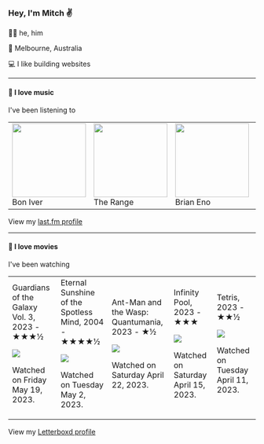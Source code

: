 <article><h3>Hey, I&#x27;m Mitch ✌️</h3><section><p>🙆‍♂️ he, him</p><p>📍 Melbourne, Australia</p><p>💻 I like building websites</p></section><hr/><section><h4>💽 I love music</h4><p>I&#x27;ve been listening to</p><table><tbody><td><img src="https://lastfm.freetls.fastly.net/i/u/174s/2df76df7ead648eb8d4f242429a685a0.png" height="150px" alt="" role="presentation"/><br/>Bon Iver</td><td><img src="https://lastfm.freetls.fastly.net/i/u/174s/e3c4c93c41af4459c49f6cadc9408e40.png" height="150px" alt="" role="presentation"/><br/>The Range</td><td><img src="https://lastfm.freetls.fastly.net/i/u/174s/918055ba2eb81528f93a8924dbab88f8.png" height="150px" alt="" role="presentation"/><br/>Brian Eno</td><td><img src="https://lastfm.freetls.fastly.net/i/u/174s/a62b18bddb5d4c5dcc3388be5d67cc3c.png" height="150px" alt="" role="presentation"/><br/>Ricky Eat Acid</td><td><img src="https://lastfm.freetls.fastly.net/i/u/174s/5e9da8fe116c45e680be9bdc7b6ddeda.png" height="150px" alt="" role="presentation"/><br/>Evenings</td></tbody></table><span>View my <a href="https://www.last.fm/user/mylsb">last.fm profile</a></span></section><hr/><section><h4>📼 I love movies</h4><p>I&#x27;ve been watching</p><table><tbody><td>Guardians of the Galaxy Vol. 3, 2023 - ★★★½<br/><span> <p><img src="https://a.ltrbxd.com/resized/film-poster/3/7/9/7/1/1/379711-guardians-of-the-galaxy-volume-3-0-600-0-900-crop.jpg?v=bd023e472c"/></p> <p>Watched on Friday May 19, 2023.</p> </span></td><td>Eternal Sunshine of the Spotless Mind, 2004 - ★★★★½<br/><span> <p><img src="https://a.ltrbxd.com/resized/sm/upload/ay/bp/kl/1y/uBfQ7IGpi0jXSP3GPCzp9Pzm10v-0-600-0-900-crop.jpg?v=116621c401"/></p> <p>Watched on Tuesday May 2, 2023.</p> </span></td><td>Ant-Man and the Wasp: Quantumania, 2023 - ★½<br/><span> <p><img src="https://a.ltrbxd.com/resized/film-poster/5/6/6/2/3/7/566237-ant-man-and-the-wasp-quantumania-0-600-0-900-crop.jpg?v=27ced3fac4"/></p> <p>Watched on Saturday April 22, 2023.</p> </span></td><td>Infinity Pool, 2023 - ★★★<br/><span> <p><img src="https://a.ltrbxd.com/resized/film-poster/5/9/1/9/3/1/591931-infinity-pool-0-600-0-900-crop.jpg?v=1fdb8549ff"/></p> <p>Watched on Saturday April 15, 2023.</p> </span></td><td>Tetris, 2023 - ★★½<br/><span> <p><img src="https://a.ltrbxd.com/resized/film-poster/6/4/9/1/8/8/649188-tetris-0-600-0-900-crop.jpg?v=e337f04260"/></p> <p>Watched on Tuesday April 11, 2023.</p> </span></td></tbody></table><span>View my <a href="https://letterboxd.com/myslab/">Letterboxd profile</a></span></section></article>